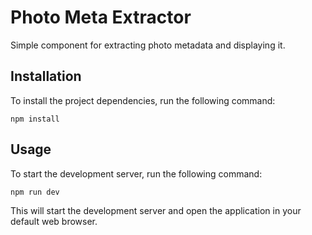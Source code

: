 # Photo Meta Extractor

Simple component for extracting photo metadata and displaying it.

## Installation

To install the project dependencies, run the following command:

```
npm install
```

## Usage

To start the development server, run the following command:

```
npm run dev
```

This will start the development server and open the application in your default web browser.
